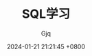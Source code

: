 ---
layout: post
author: Gjq
title: "SQL学习"
date: 2024-01-21 21:21:45 +0800
categories: [SQL]
tags: [Learn SQL]
---